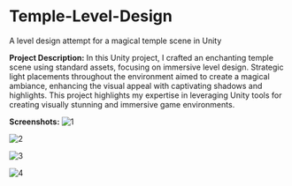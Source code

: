 # Temple-Level-Design
A level design attempt for a magical temple scene in Unity

**Project Description:**
In this Unity project, I crafted an enchanting temple scene using standard assets, focusing on immersive level design. Strategic light placements throughout the environment aimed to create a magical ambiance, enhancing the visual appeal with captivating shadows and highlights. This project highlights my expertise in leveraging Unity tools for creating visually stunning and immersive game environments.

**Screenshots:**
![1](https://github.com/Kamehamehaaaaaa/Temple-Level-Design/assets/31343707/0e1fa52c-0de5-4f92-b5c5-8e6f9e71f33d)

![2](https://github.com/Kamehamehaaaaaa/Temple-Level-Design/assets/31343707/4e136974-77e4-4112-b1f3-a52a27ec4a52)

![3](https://github.com/Kamehamehaaaaaa/Temple-Level-Design/assets/31343707/c0481e69-9ac4-4d6b-85e5-220d3e0f2650)

![4](https://github.com/Kamehamehaaaaaa/Temple-Level-Design/assets/31343707/21b3f459-2019-4078-a19f-3355119b7341)
